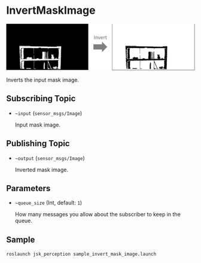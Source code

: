 # InvertMaskImage

![](images/invert_mask_image.jpg)

Inverts the input mask image.

## Subscribing Topic

* `~input` (`sensor_msgs/Image`)

  Input mask image.

## Publishing Topic

* `~output` (`sensor_msgs/Image`)

  Inverted mask image.

## Parameters

* `~queue_size` (Int, default: `1`)

  How many messages you allow about the subscriber to keep in the queue.

## Sample

```bash
roslaunch jsk_perception sample_invert_mask_image.launch
```
